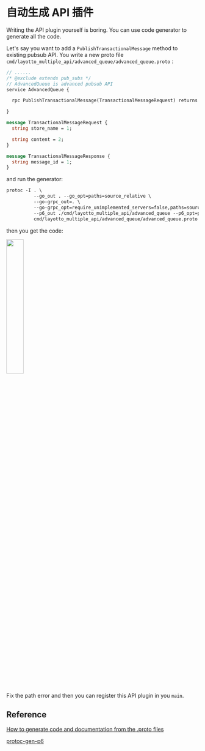 # 自动生成 API 插件

Writing the API plugin yourself is boring. You can use code generator to generate all the code.

Let's say you want to add a `PublishTransactionalMessage` method to existing pubsub API. You write a new proto file `cmd/layotto_multiple_api/advanced_queue/advanced_queue.proto` :

```protobuf
// ......
/* @exclude extends pub_subs */
// AdvancedQueue is advanced pubsub API
service AdvancedQueue {

  rpc PublishTransactionalMessage(TransactionalMessageRequest) returns (TransactionalMessageResponse);

}

message TransactionalMessageRequest {
  string store_name = 1;

  string content = 2;
}

message TransactionalMessageResponse {
  string message_id = 1;
}

```

and run the generator:

```protobuf
protoc -I . \
          --go_out . --go_opt=paths=source_relative \
          --go-grpc_out=. \
          --go-grpc_opt=require_unimplemented_servers=false,paths=source_relative \
          --p6_out ./cmd/layotto_multiple_api/advanced_queue --p6_opt=paths=source_relative \
          cmd/layotto_multiple_api/advanced_queue/advanced_queue.proto
```

then you get the code:

<img src="https://user-images.githubusercontent.com/26001097/189822603-c4c9d0c6-86a1-4a66-bba8-3d01758808e7.png" width="30%" height="30%" />

Fix the path error and then you can register this API plugin in you `main`.

## Reference

[How to generate code and documentation from the .proto files](zh/api_reference/how_to_generate_api_doc)

[protoc-gen-p6](https://github.com/layotto/protoc-gen-p6)
